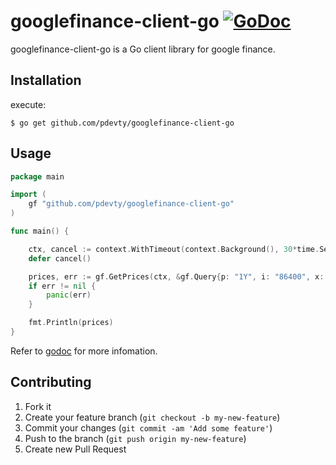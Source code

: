 # googlefinance-client-go [![GoDoc](https://godoc.org/github.com/pdevty/googlefinance-client-go?status.svg)](https://godoc.org/github.com/pdevty/googlefinance-client-go)

googlefinance-client-go is a Go client library for google finance.

## Installation

execute:

    $ go get github.com/pdevty/googlefinance-client-go

## Usage

```go
package main

import (
	gf "github.com/pdevty/googlefinance-client-go"
)

func main() {

	ctx, cancel := context.WithTimeout(context.Background(), 30*time.Second)
	defer cancel()

	prices, err := gf.GetPrices(ctx, &gf.Query{p: "1Y", i: "86400", x: "TYO", q: "7203"})
	if err != nil {
		panic(err)
	}

	fmt.Println(prices)
}
```

Refer to [godoc](http://godoc.org/github.com/pdevty/googlefinance-client-go) for more infomation.

## Contributing

1. Fork it
2. Create your feature branch (`git checkout -b my-new-feature`)
3. Commit your changes (`git commit -am 'Add some feature'`)
4. Push to the branch (`git push origin my-new-feature`)
5. Create new Pull Request